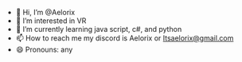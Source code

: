 - 👋 Hi, I’m @Aelorix
- 👀 I’m interested in VR
- 🌱 I’m currently learning java script, c#, and python
- 📫 How to reach me my discord is Aelorix or Itsaelorix@gmail.com
- 😄 Pronouns: any

<!---
Aelorix/Aelorix is a ✨ special ✨ repository because its `README.md` (this file) appears on your GitHub profile.
You can click the Preview link to take a look at your changes.
--->
